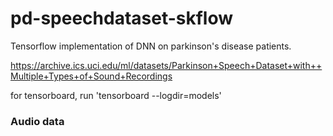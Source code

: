 # pd-speechdataset-skflow

Tensorflow implementation of DNN on parkinson's disease patients.

https://archive.ics.uci.edu/ml/datasets/Parkinson+Speech+Dataset+with++Multiple+Types+of+Sound+Recordings

for tensorboard, run 'tensorboard --logdir=models'


### Audio data